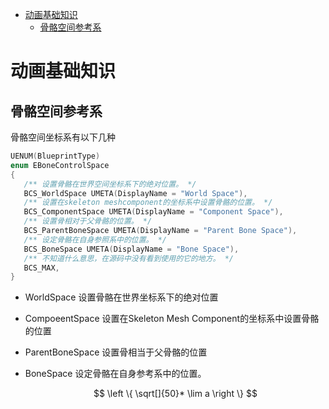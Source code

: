 - [动画基础知识](#动画基础知识)
  - [骨骼空间参考系](#骨骼空间参考系)

# 动画基础知识
## 骨骼空间参考系
骨骼空间坐标系有以下几种
~~~c++
UENUM(BlueprintType)
enum EBoneControlSpace
{
   /** 设置骨骼在世界空间坐标系下的绝对位置。 */
   BCS_WorldSpace UMETA(DisplayName = "World Space"),
   /** 设置在skeleton meshcomponent的坐标系中设置骨骼的位置。 */
   BCS_ComponentSpace UMETA(DisplayName = "Component Space"),
   /** 设置骨相对于父骨骼的位置。 */
   BCS_ParentBoneSpace UMETA(DisplayName = "Parent Bone Space"),
   /** 设定骨骼在自身参照系中的位置。 */
   BCS_BoneSpace UMETA(DisplayName = "Bone Space"),
   /** 不知道什么意思，在源码中没有看到使用的它的地方。 */
   BCS_MAX,  
}
~~~
* WorldSpace 
  设置骨骼在世界坐标系下的绝对位置
* CompoeentSpace
  设置在Skeleton  Mesh Component的坐标系中设置骨骼的位置
* ParentBoneSpace
  设置骨相当于父骨骼的位置
* BoneSpace
  设定骨骼在自身参考系中的位置。


  $$ \left \{ \sqrt[]{50}* \lim  a  \right \} $$